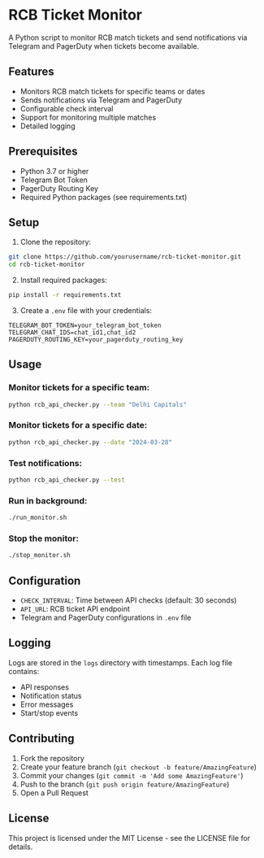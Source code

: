 # RCB Ticket Monitor

A Python script to monitor RCB match tickets and send notifications via Telegram and PagerDuty when tickets become available.

## Features

- Monitors RCB match tickets for specific teams or dates
- Sends notifications via Telegram and PagerDuty
- Configurable check interval
- Support for monitoring multiple matches
- Detailed logging

## Prerequisites

- Python 3.7 or higher
- Telegram Bot Token
- PagerDuty Routing Key
- Required Python packages (see requirements.txt)

## Setup

1. Clone the repository:
```bash
git clone https://github.com/yourusername/rcb-ticket-monitor.git
cd rcb-ticket-monitor
```

2. Install required packages:
```bash
pip install -r requirements.txt
```

3. Create a `.env` file with your credentials:
```
TELEGRAM_BOT_TOKEN=your_telegram_bot_token
TELEGRAM_CHAT_IDS=chat_id1,chat_id2
PAGERDUTY_ROUTING_KEY=your_pagerduty_routing_key
```

## Usage

### Monitor tickets for a specific team:
```bash
python rcb_api_checker.py --team "Delhi Capitals"
```

### Monitor tickets for a specific date:
```bash
python rcb_api_checker.py --date "2024-03-28"
```

### Test notifications:
```bash
python rcb_api_checker.py --test
```

### Run in background:
```bash
./run_monitor.sh
```

### Stop the monitor:
```bash
./stop_monitor.sh
```

## Configuration

- `CHECK_INTERVAL`: Time between API checks (default: 30 seconds)
- `API_URL`: RCB ticket API endpoint
- Telegram and PagerDuty configurations in `.env` file

## Logging

Logs are stored in the `logs` directory with timestamps. Each log file contains:
- API responses
- Notification status
- Error messages
- Start/stop events

## Contributing

1. Fork the repository
2. Create your feature branch (`git checkout -b feature/AmazingFeature`)
3. Commit your changes (`git commit -m 'Add some AmazingFeature'`)
4. Push to the branch (`git push origin feature/AmazingFeature`)
5. Open a Pull Request

## License

This project is licensed under the MIT License - see the LICENSE file for details.
